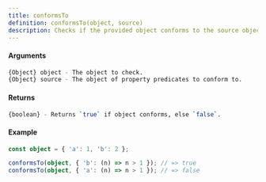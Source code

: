 ```yaml
---
title: conformsTo
definition: conformsTo(object, source)
description: Checks if the provided object conforms to the source object's properties and values.
---
```



#### Arguments


```bash
{Object} object - The object to check.
{Object} source - The object of property predicates to conform to.
```


#### Returns


```bash
{boolean} - Returns `true` if object conforms, else `false`.
```


#### Example


```ts
const object = { 'a': 1, 'b': 2 };

conformsTo(object, { 'b': (n) => n > 1 }); // => true
conformsTo(object, { 'a': (n) => n > 1 }); // => false
```
